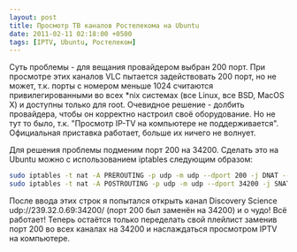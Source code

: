 ```yaml
---
layout: post
title: Просмотр ТВ каналов Ростелекома на Ubuntu
date: 2011-02-11 02:18:00 +0500
tags: [IPTV, Ubuntu, Ростелеком]
---
```

Суть проблемы - для вещания провайдером выбран 200 порт. При просмотре этих каналов VLC пытается задействовать 200 порт, но не может, т.к. порты с номером меньше 1024 считаются привилегированными во всех *nix системах (все Linux, все BSD, MacOS X) и доступны только для root. Очевидное решение - долбить провайдера, чтобы он корректно настроил своё оборудование. Но не тут то было, т.к. "Просмотр IP-TV на компьютере не поддерживается". Официальная приставка работает, больше их ничего не волнует.

Для решения проблемы подменим порт 200 на 34200. Сделать это на Ubuntu можно с использованием iptables следующим образом:
```bash
sudo iptables -t nat -A PREROUTING -p udp -m udp --dport 200 -j DNAT --to-destination :34200
sudo iptables -t nat -A POSTROUTING -p udp -m udp --dport 34200 -j SNAT --to-source :200
```
После ввода этих строк я попытался открыть канал Discovery Science udp://239.32.0.69:34200/ (порт 200 был заменён на 34200) и о чудо! Всё работает! Теперь остаётся только переделать свой плейлист заменив порт 200 во всех каналах на 34200 и наслаждаться просмотром IPTV на компьютере.
